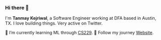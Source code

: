 ### Hi there 👋

I'm **Tanmay Kejriwal**, a Software Engineer working at DFA based in Austin, TX. I love building things. Very active on Twitter.

🌱 I’m currently learning ML through [CS229](http://cs229.stanford.edu/).
🚀 Follow my journey [Website](https://www.tanmaykejriwal.com).


